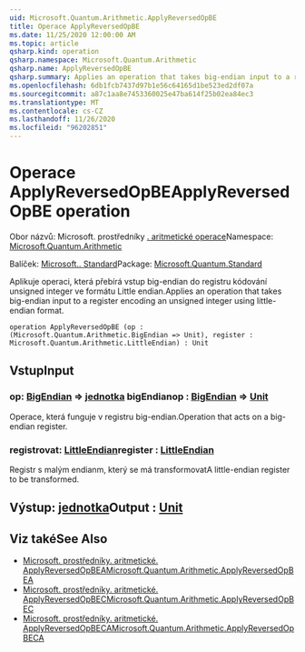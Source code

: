 ```yaml
---
uid: Microsoft.Quantum.Arithmetic.ApplyReversedOpBE
title: Operace ApplyReversedOpBE
ms.date: 11/25/2020 12:00:00 AM
ms.topic: article
qsharp.kind: operation
qsharp.namespace: Microsoft.Quantum.Arithmetic
qsharp.name: ApplyReversedOpBE
qsharp.summary: Applies an operation that takes big-endian input to a register encoding an unsigned integer using little-endian format.
ms.openlocfilehash: 6db1fcb7437d97b1e56c64165d1be523ed2df07a
ms.sourcegitcommit: a87c1aa8e7453360025e47ba614f25b02ea84ec3
ms.translationtype: MT
ms.contentlocale: cs-CZ
ms.lasthandoff: 11/26/2020
ms.locfileid: "96202851"
---
```

# <a name="applyreversedopbe-operation"></a><span data-ttu-id="2e521-102">Operace ApplyReversedOpBE</span><span class="sxs-lookup"><span data-stu-id="2e521-102">ApplyReversedOpBE operation</span></span>

<span data-ttu-id="2e521-103">Obor názvů: Microsoft. prostředníky [. aritmetické operace](xref:Microsoft.Quantum.Arithmetic)</span><span class="sxs-lookup"><span data-stu-id="2e521-103">Namespace: [Microsoft.Quantum.Arithmetic](xref:Microsoft.Quantum.Arithmetic)</span></span>

<span data-ttu-id="2e521-104">Balíček: [Microsoft.. Standard](https://nuget.org/packages/Microsoft.Quantum.Standard)</span><span class="sxs-lookup"><span data-stu-id="2e521-104">Package: [Microsoft.Quantum.Standard](https://nuget.org/packages/Microsoft.Quantum.Standard)</span></span>


<span data-ttu-id="2e521-105">Aplikuje operaci, která přebírá vstup big-endian do registru kódování unsigned integer ve formátu Little endian.</span><span class="sxs-lookup"><span data-stu-id="2e521-105">Applies an operation that takes big-endian input to a register encoding an unsigned integer using little-endian format.</span></span>

```qsharp
operation ApplyReversedOpBE (op : (Microsoft.Quantum.Arithmetic.BigEndian => Unit), register : Microsoft.Quantum.Arithmetic.LittleEndian) : Unit
```


## <a name="input"></a><span data-ttu-id="2e521-106">Vstup</span><span class="sxs-lookup"><span data-stu-id="2e521-106">Input</span></span>

### <a name="op--bigendian--unit"></a><span data-ttu-id="2e521-107">op: [BigEndian](xref:Microsoft.Quantum.Arithmetic.BigEndian) => [jednotka](xref:microsoft.quantum.lang-ref.unit) bigEndian</span><span class="sxs-lookup"><span data-stu-id="2e521-107">op : [BigEndian](xref:Microsoft.Quantum.Arithmetic.BigEndian) => [Unit](xref:microsoft.quantum.lang-ref.unit)</span></span> 

<span data-ttu-id="2e521-108">Operace, která funguje v registru big-endian.</span><span class="sxs-lookup"><span data-stu-id="2e521-108">Operation that acts on a big-endian register.</span></span>


### <a name="register--littleendian"></a><span data-ttu-id="2e521-109">registrovat: [LittleEndian](xref:Microsoft.Quantum.Arithmetic.LittleEndian)</span><span class="sxs-lookup"><span data-stu-id="2e521-109">register : [LittleEndian](xref:Microsoft.Quantum.Arithmetic.LittleEndian)</span></span>

<span data-ttu-id="2e521-110">Registr s malým endianm, který se má transformovat</span><span class="sxs-lookup"><span data-stu-id="2e521-110">A little-endian register to be transformed.</span></span>



## <a name="output--unit"></a><span data-ttu-id="2e521-111">Výstup: [jednotka](xref:microsoft.quantum.lang-ref.unit)</span><span class="sxs-lookup"><span data-stu-id="2e521-111">Output : [Unit](xref:microsoft.quantum.lang-ref.unit)</span></span>



## <a name="see-also"></a><span data-ttu-id="2e521-112">Viz také</span><span class="sxs-lookup"><span data-stu-id="2e521-112">See Also</span></span>

- [<span data-ttu-id="2e521-113">Microsoft. prostředníky. aritmetické. ApplyReversedOpBEA</span><span class="sxs-lookup"><span data-stu-id="2e521-113">Microsoft.Quantum.Arithmetic.ApplyReversedOpBEA</span></span>](xref:Microsoft.Quantum.Arithmetic.ApplyReversedOpBEA)
- [<span data-ttu-id="2e521-114">Microsoft. prostředníky. aritmetické. ApplyReversedOpBEC</span><span class="sxs-lookup"><span data-stu-id="2e521-114">Microsoft.Quantum.Arithmetic.ApplyReversedOpBEC</span></span>](xref:Microsoft.Quantum.Arithmetic.ApplyReversedOpBEC)
- [<span data-ttu-id="2e521-115">Microsoft. prostředníky. aritmetické. ApplyReversedOpBECA</span><span class="sxs-lookup"><span data-stu-id="2e521-115">Microsoft.Quantum.Arithmetic.ApplyReversedOpBECA</span></span>](xref:Microsoft.Quantum.Arithmetic.ApplyReversedOpBECA)
